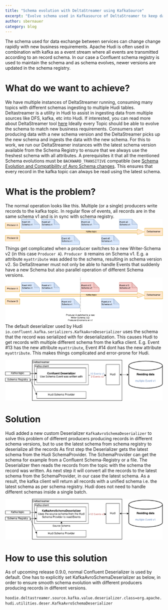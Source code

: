 ```yaml
---
title: "Schema evolution with DeltaStreamer using KafkaSource"
excerpt: "Evolve schema used in Kafkasource of DeltaStreamer to keep data up to date with business"
author: sbernauer
category: blog
---
```


The schema used for data exchange between services can change change rapidly with new business requirements.
Apache Hudi is often used in combination with kafka as a event stream where all events are transmitted according to an record schema. In our case a Confluent schema registry is used to maintain the schema and as schema evolves, newer versions are updated in the schema registry.

# What do we want to achieve?
We have multiple instances of DeltaStreamer running, consuming many topics with different schemas ingesting to multiple Hudi tables. Deltastreamer is a utility in Hudi to assist in ingesting data from multiple sources like DFS, kafka, etc into Hudi. If interested, you can read more about DeltaStreamer tool [here](https://hudi.apache.org/docs/writing_data#deltastreamer)
Ideally every Topic should be able to evolve the schema to match new business requirements. Consumers start producing data with a new schema version and the DeltaStreamer picks up the new schema and ingests the data with the new schema. For this to work, we run our DeltaStreamer instances with the latest schema version available from the Schema Registry to ensure that we always use the freshest schema with all attributes.
A prerequisites it that all the mentioned Schema evolutions must be `BACKWARD_TRANSITIVE` compatible (see [Schema Evolution and Compatibility of Avro Schema changes](https://docs.confluent.io/platform/current/schema-registry/avro.html). This ensures that every record in the kafka topic can always be read using the latest schema.


# What is the problem?
The normal operation looks like this. Multiple (or a single) producers write records to the kafka topic.
In regular flow of events, all records are in the same schema v1 and is in sync with schema registry.
![Normal operation](normal_operation.png)<br>
Things get complicated when a producer switches to a new Writer-Schema v2 (in this case `Producer A`). `Producer B` remains on Schema v1. E.g. a attribute `myattribute` was added to the schema, resulting in schema version v2.
So DeltaStreamer must not only be able to handle Events that suddenly have a new Schema but also parallel operation of different Schema versions.
![Schema evolution](schema_evolution.png)<br>
The default deserializer used by Hudi `io.confluent.kafka.serializers.KafkaAvroDeserializer` uses the schema that the record was serialized with for deserialization. This causes Hudi to get records with multiple different schema from the kafka client. E.g. Event #13 has the new attribute `myattribute`, Event #14 dont has the new attribute `myattribute`. This makes things complicated and error-prone for Hudi.

![Confluent Deserializer](confluent_deserializer.png)<br>

# Solution
Hudi added a new custom Deserializer `KafkaAvroSchemaDeserializer` to solve this problem of different producers producing records in different schema versions, but to use the latest schema from schema registry to deserialize all the records
As first step the Deserializer gets the latest schema from the Hudi SchemaProvider. The SchemaProvider can get the schema for example from a Confluent Schema-Registry or a file.
The Deserializer then reads the records from the topic with the schema the record was written. As next step it will convert all the records to the latest schema from the SchemaProvider, in our case the latest schema. As a result, the kafka client will return all records with a unified schema i.e. the latest schema as per schema registry. Hudi does not need to handle different schemas inside a single batch.

![KafkaAvroSchemaDeserializer](KafkaAvroSchemaDeserializer.png)<br>

# How to use this solution
As of upcoming release 0.9.0, normal Confluent Deserializer is used by default. One has to explicitly set KafkaAvroSchemaDeserializer as below, in order to ensure smooth schema evolution with different producers producing records in different versions.

`hoodie.deltastreamer.source.kafka.value.deserializer.class=org.apache.hudi.utilities.deser.KafkaAvroSchemaDeserializer`
